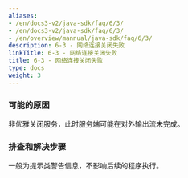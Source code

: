 ```yaml
---
aliases:
- /en/docs3-v2/java-sdk/faq/6/3/
- /en/docs3-v2/java-sdk/faq/6/3/
- /en/overview/mannual/java-sdk/faq/6/3/
description: 6-3 - 网络连接关闭失败
linkTitle: 6-3 - 网络连接关闭失败
title: 6-3 - 网络连接关闭失败
type: docs
weight: 3
---
```







### 可能的原因

非优雅关闭服务，此时服务端可能在对外输出流未完成。

### 排查和解决步骤

一般为提示类警告信息，不影响后续的程序执行。
